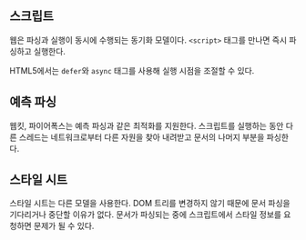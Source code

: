 
## 스크립트

웹은 파싱과 실행이 동시에 수행되는 동기화 모델이다. `<script>` 태그를 만나면 즉시 파싱하고 실행한다.

HTML5에서는 `defer`와 `async` 태그를 사용해 실행 시점을 조절할 수 있다.

## 예측 파싱

웹킷, 파이어폭스는 예측 파싱과 같은 최적화를 지원한다. 스크립트를 실행하는 동안 다른 스레드는 네트워크로부터 다른 자원을 찾아 내려받고 문서의 나머지 부분을 파싱한다.

## 스타일 시트

스타일 시트는 다른 모델을 사용한다. DOM 트리를 변경하지 않기 때문에 문서 파싱을 기다리거나 중단할 이유가 없다. 문서가 파싱되는 중에 스크립트에서 스타일 정보를 요청하면 문제가 될 수 있다.